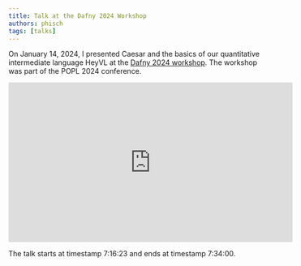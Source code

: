 ```yaml
---
title: Talk at the Dafny 2024 Workshop
authors: phisch
tags: [talks]
---
```


On January 14, 2024, I presented Caesar and the basics of our quantitative intermediate language HeyVL at the [Dafny 2024 workshop](https://popl24.sigplan.org/home/dafny-2024).
The workshop was part of the POPL 2024 conference.

<!-- truncate -->

<iframe width="560" height="315" src="https://www.youtube-nocookie.com/embed/ZLcDieBq05o?si=Cy36J26qvXpckR3q&amp;start=26188" title="YouTube video player" frameBorder="0" allow="accelerometer; autoplay; clipboard-write; encrypted-media; gyroscope; picture-in-picture; web-share" allowFullScreen></iframe>

The talk starts at timestamp 7:16:23 and ends at timestamp 7:34:00.
